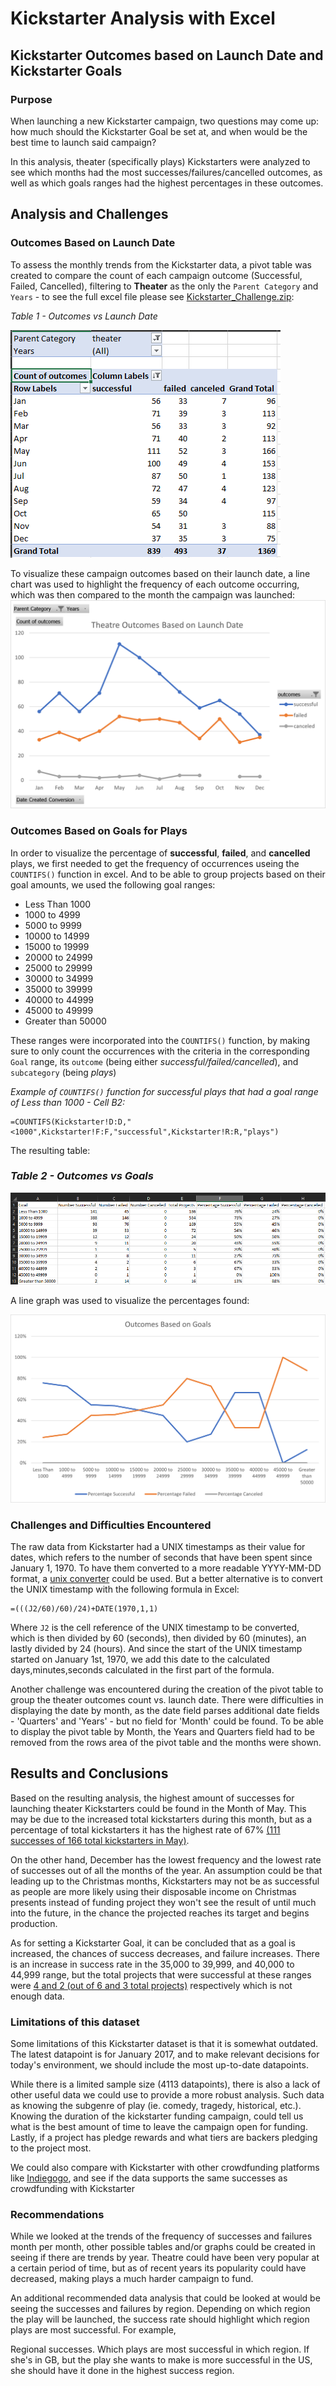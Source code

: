 # Kickstarter Analysis with Excel

## Kickstarter Outcomes based on Launch Date and Kickstarter Goals

### Purpose
When launching a new Kickstarter campaign, two questions may come up: how much should the Kickstarter Goal be set at, and when would be the best time to launch said campaign? 

In this analysis, theater (specifically plays) Kickstarters were analyzed to see which months had the most successes/failures/cancelled outcomes, as well as which goals ranges had the highest percentages in these outcomes.

## Analysis and Challenges

### Outcomes Based on Launch Date

To assess the monthly trends from the Kickstarter data, a pivot table was created to compare the count of each campaign outcome (Successful, Failed, Cancelled), filtering to **Theater** as the only the  `Parent Category` and `Years` - to see the full excel file please see [Kickstarter_Challenge.zip](Kickstarter_Challenge.zip):

*Table 1 - Outcomes vs Launch Date*

<img src="resources/Theater_Outcomes_vs_Launch-Table1.1.PNG"></img>

To visualize these campaign outcomes based on their launch date, a line chart was used to highlight the frequency of each outcome occurring, which was then compared to the month the campaign was launched:
<img src="resources/Theater_Outcomes_vs_Launch.png"></img>


### Outcomes Based on Goals for Plays

In order to visualize the percentage of **successful**, **failed**, and **cancelled** plays, we first needed to get the frequency of occurrences useing the `COUNTIFS()` function in excel. And to be able to group projects based on their goal amounts, we used the following goal ranges:

* Less Than 1000
* 1000 to 4999
* 5000 to 9999
* 10000 to 14999
* 15000 to 19999
* 20000 to 24999
* 25000 to 29999
* 30000 to 34999
* 35000 to 39999
* 40000 to 44999
* 45000 to 49999
* Greater than 50000

These ranges were incorporated into the `COUNTIFS()` function, by making sure to only count the occurrences with the criteria in the corresponding `Goal` range, its `outcome` (being either *successful/failed/cancelled*), and `subcategory` (being *plays*)

*Example of `COUNTIFS()` function for successful plays that had a goal range of Less than 1000 - Cell B2:*
```
=COUNTIFS(Kickstarter!D:D,"<1000",Kickstarter!F:F,"successful",Kickstarter!R:R,"plays")
```

The resulting table:

### *Table 2 - Outcomes vs Goals*

<img src="resources/Outcomes_vs_Goals-Table2.png"></img>

A line graph was used to visualize the percentages found: 

<img src="resources/Outcomes_vs_Goals.png"></img>




### Challenges and Difficulties Encountered

The raw data from Kickstarter had a UNIX timestamps as their value for dates, which refers to the number of seconds that have been spent since January 1, 1970. To have them converted to a more readable YYYY-MM-DD format, a [unix converter](https://www.epochconverter.com/) could be used. But a better alternative is to convert the UNIX timestamp with the following formula in Excel:

```
=(((J2/60)/60)/24)+DATE(1970,1,1)
```

Where `J2` is the cell reference of the UNIX timestamp to be converted, which is then divided by 60 (seconds), then divided by 60 (minutes), an lastly divided by 24 (hours). And since the start of the UNIX timestamp started on January 1st, 1970, we add this date to the calculated days,minutes,seconds calculated in the first part of the formula.

Another challenge was encountered during the creation of the pivot table to group the theater outcomes count vs. launch date. There were difficulties in displaying the date by month, as the date field parses additional date fields - 'Quarters' and 'Years' - but no field for 'Month' could be found. To be able to display the pivot table by Month, the Years and Quarters field had to be removed from the rows area of the pivot table and the months were shown.

## Results and Conclusions

Based on the resulting analysis, the highest amount of successes for launching theater Kickstarters could be found in the Month of May. This may be due to the increased total kickstarters during this month, but as a percentage of total kickstarters it has the highest rate of 67% [(111 successes of 166 total kickstarters in May)](#outcomes-based-on-launch-date).

On the other hand, December has the lowest frequency and the lowest rate of successes out of all the months of the year. An assumption could be that leading up to the Christmas months, Kickstarters may not be as successful as people are more likely using their disposable income on Christmas presents instead of funding project they won't see the result of until much into the future, in the chance the projected reaches its target and begins production.

As for setting a Kickstarter Goal, it can be concluded that as a goal is increased, the chances of success decreases, and failure increases. There is an increase in success rate in the 35,000 to 39,999, and 40,000 to 44,999 range, but the total projects that were successful at these ranges were [4 and 2 (out of 6 and 3 total projects)](#outcomes-based-on-goals-for-plays) respectively which is not enough data. 


### Limitations of this dataset

Some limitations of this Kickstarter dataset is that it is somewhat outdated. The latest datapoint is for January 2017, and to make relevant decisions for today's environment, we should include the most up-to-date datapoints.

While there is a limited sample size (4113 datapoints), there is also a lack of other useful data we could use to provide a more robust analysis. Such data as knowing the subgenre of play (ie. comedy, tragedy, historical, etc.). Knowing the duration of the kickstarter funding campaign, could tell us what is the best amount of time to leave the campaign open for funding. Lastly, if a project has pledge rewards and what tiers are backers pledging to the project most.


We could also compare with Kickstarter with other crowdfunding platforms like [Indiegogo](https://www.indiegogo.com/), and see if the data supports the same successes as crowdfunding with Kickstarter


### Recommendations

While we looked at the trends of the frequency of successes and failures month per month, other possible tables and/or graphs could be created in seeing if there are trends by year. Theatre could have been very popular at a certain period of time, but as of recent years its popularity could have decreased, making plays a much harder campaign to fund.

An additional recommended data analysis that could be looked at would be seeing the successes and failures by region. Depending on which region the play will be launched, the success rate should highlight which region plays are most successful. For example, 

Regional successes. Which plays are most successful in which region. If she's in GB, but the play she wants to make is more successful in the US, she should have it done in the highest success region.
